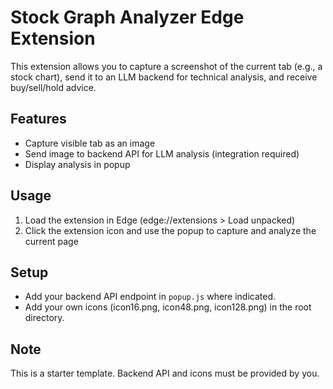 # Stock Graph Analyzer Edge Extension

This extension allows you to capture a screenshot of the current tab (e.g., a stock chart), send it to an LLM backend for technical analysis, and receive buy/sell/hold advice.

## Features
- Capture visible tab as an image
- Send image to backend API for LLM analysis (integration required)
- Display analysis in popup

## Usage
1. Load the extension in Edge (edge://extensions > Load unpacked)
2. Click the extension icon and use the popup to capture and analyze the current page

## Setup
- Add your backend API endpoint in `popup.js` where indicated.
- Add your own icons (icon16.png, icon48.png, icon128.png) in the root directory.

## Note
This is a starter template. Backend API and icons must be provided by you.
